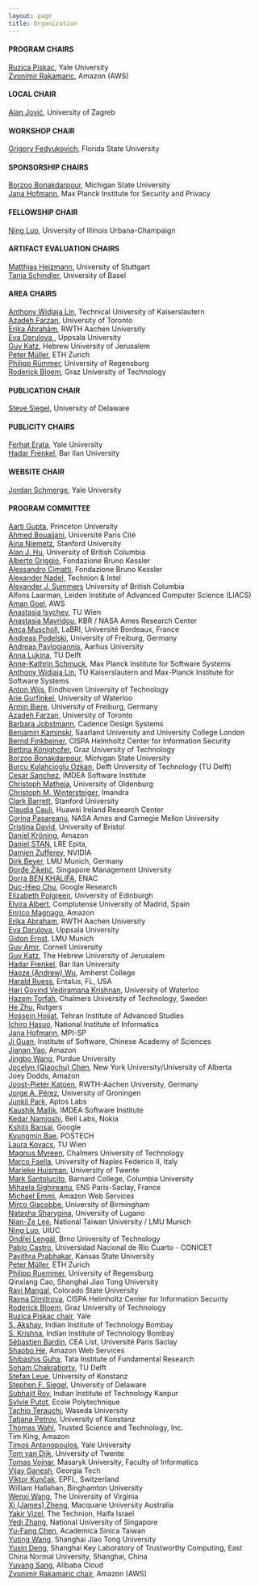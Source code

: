 ```yaml
---
layout: page
title: Organization
---
```

#### PROGRAM CHAIRS
[Ruzica Piskac](http://www.cs.yale.edu/homes/piskac/), Yale University <br>
[Zvonimir Rakamaric](https://zvonimir.github.io/), Amazon (AWS)

#### LOCAL CHAIR
[Alan Jović](https://www.fer.unizg.hr/en/alan.jovic#), University of Zagreb

#### WORKSHOP CHAIR
[Grigory Fedyukovich](https://www.cs.fsu.edu/~grigory/), Florida State University

#### SPONSORSHIP CHAIRS
[Borzoo Bonakdarpour](https://www.cse.msu.edu/tart/profile/borzoo), Michigan State University <br>
[Jana Hofmann](https://janahofmann.github.io/), Max Planck Institute for Security and Privacy

#### FELLOWSHIP CHAIR
[Ning Luo](https://ning0luo.github.io/), University of Illinois Urbana-Champaign 

#### ARTIFACT EVALUATION CHAIRS
[Matthias Heizmann](https://www.iste.uni-stuttgart.de/institute/team/Heizmann/), University of Stuttgart <br>
[Tanja Schindler](https://ai.dmi.unibas.ch/people/schindler/), University of Basel

#### AREA CHAIRS
[Anthony Widjaja Lin](https://anthonywlin.github.io/), Technical University of Kaiserslautern <br>
[Azadeh Farzan](https://www.cs.toronto.edu/~azadeh/), University of Toronto <br>
[Erika Ábrahám](https://ths.rwth-aachen.de/people/erika-abraham/), RWTH Aachen University <br>
[Eva Darulova ](https://people.mpi-sws.org/~eva/), Uppsala University <br>
[Guy Katz](https://www.katz-lab.com/), Hebrew University of Jerusalem <br>
[Peter Müller](https://inf.ethz.ch/people/person-detail.mueller.html), ETH Zurich <br>
[Philipp Rümmer](http://www.philipp.ruemmer.org/), University of Regensburg <br>
[Roderick Bloem](https://www.iaik.tugraz.at/person/roderick-bloem/), Graz University of Technology

#### PUBLICATION CHAIR
[Steve Siegel](https://vsl.cis.udel.edu/siegel.html), University of Delaware

#### PUBLICITY CHAIRS
[Ferhat Erata](https://ferhat.ai), Yale University <br>
[Hadar Frenkel](https://u.cs.biu.ac.il/~frenkeh3/), Bar Ilan University

#### WEBSITE CHAIR
[Jordan Schmerge](https://www.linkedin.com/in/jordan-schmerge/), Yale University

#### PROGRAM COMMITTEE
[Aarti Gupta](https://www.cs.princeton.edu/~aartig/), Princeton University <br>
[Ahmed Bouajjani](https://www.irif.fr/~abou/), Université Paris Cité <br>
[Aina Niemetz](https://cs.stanford.edu/~niemetz/), Stanford University <br>
[Alan J. Hu](https://www.cs.ubc.ca/people/alan-hu), University of British Columbia <br>
[Alberto Griggio](https://es-static.fbk.eu/people/griggio/), Fondazione Bruno Kessler <br>
[Alessandro Cimatti](https://dicenter.fbk.eu/contacts/alessandro-cimatti/), Fondazione Bruno Kessler <br>
[Alexander Nadel](https://www.cs.tau.ac.il/research/alexander.nadel/), Technion & Intel <br>
[Alexander J. Summers](https://www.cs.ubc.ca/~alexsumm/) University of British Columbia <br>
Alfons Laarman, Leiden Institute of Advanced Computer Science (LIACS) <br>
[Aman Goel](https://aman-goel.github.io/), AWS <br>
[Anastasia Isychev](https://aisychev.github.io/), TU Wien <br>
[Anastasia Mavridou](http://amavridou.com/), KBR / NASA Ames Research Center <br>
[Anca Muscholl](https://www.labri.fr/perso/anca/), LaBRI, Université Bordeaux, France <br>
[Andreas Podelski](https://swt.informatik.uni-freiburg.de/), University of Freiburg, Germany <br>
[Andreas Pavlogiannis](https://cs.au.dk/~pavlogiannis/), Aarhus University <br>
[Anna Lukina](https://annalukina.com/), TU Delft <br>
[Anne-Kathrin Schmuck](https://wp.mpi-sws.org/akschmuck/), Max Planck Institute for Software Systems <br>
[Anthony Widjaja Lin](https://anthonywlin.github.io/), TU Kaiserslautern and Max-Planck Institute for Software Systems <br>
[Anton Wijs](https://awijs.win.tue.nl/), Eindhoven University of Technology <br>
[Arie Gurfinkel](https://arieg.bitbucket.io/), University of Waterloo <br>
[Armin Biere](https://cca.informatik.uni-freiburg.de/biere/), University of Freiburg, Germany <br>
[Azadeh Farzan](https://www.cs.toronto.edu/~azadeh/), University of Toronto <br>
[Barbara Jobstmann](https://people.epfl.ch/barbara.jobstmann), Cadence Design Systems <br>
[Benjamin Kaminski](https://quave.cs.uni-saarland.de/benjamin-kaminski/), Saarland University and University College London <br>
[Bernd Finkbeiner](https://finkbeiner.groups.cispa.de/people/finkbeiner.html), CISPA Helmholtz Center for Information Security <br>
[Bettina Könighofer](https://www.iaik.tugraz.at/person/bettina-koenighofer/), Graz University of Technology <br>
[Borzoo Bonakdarpour](https://www.cse.msu.edu/tart/profile/borzoo), Michigan State University <br>
[Burcu Kulahcioglu Ozkan](https://burcuku.github.io/home/), Delft University of Technology (TU Delft) <br>
[Cesar Sanchez](https://software.imdea.org/~cesar/), IMDEA Software Institute <br>
[Christoph Matheja](https://cmath.eu/), University of Oldenburg <br>
[Christoph M. Wintersteiger](https://www.winterstiger.at/christoph/), Imandra <br>
[Clark Barrett](https://theory.stanford.edu/~barrett/), Stanford University <br>
[Claudia Cauli](https://www.linkedin.com/in/claudiacauli/?originalSubdomain=uk), Huawei Ireland Research Center <br>
[Corina Pasareanu](https://www.cylab.cmu.edu/directory/bios/pasareanu-corina.html), NASA Ames and Carnegie Mellon University <br>
[Cristina David](https://cristina-david.github.io/), University of Bristol <br>
[Daniel Kröning](https://www.kroening.com/), Amazon <br>
[Daniel STAN](http://www.lre.epita.fr/perso/daniel-stan/), LRE Epita, <br>
[Damien Zufferey](https://dzufferey.github.io/), NVIDIA <br>
[Dirk Beyer](https://www.sosy-lab.org/people/beyer/), LMU Munich, Germany <br>
[Đorđe Žikelić](https://djordjezikelic.github.io/), Singapore Management University <br>
[Dorra BEN KHALIFA](https://dbenkhal.github.io/), ENAC <br>
[Duc-Hiep Chu](https://www.linkedin.com/in/duc-hiep-chu-538422142/), Google Research <br>
[Elizabeth Polgreen](https://polgreen.github.io/), University of Edinburgh <br>
[Elvira Albert](https://costa.fdi.ucm.es/~elvira/), Complutense University of Madrid, Spain <br>
[Enrico Magnago](https://enmag.github.io/), Amazon <br>
[Erika Abraham](https://ths.rwth-aachen.de/people/erika-abraham/), RWTH Aachen University <br>
[Eva Darulova](https://malyzajko.github.io/), Uppsala University <br>
[Gidon Ernst](https://www.gidonernst.de/), LMU Munich <br>
[Guy Amir](https://guyam2.github.io/), Cornell University <br>
[Guy Katz](https://www.katz-lab.com/), The Hebrew University of Jerusalem <br>
[Hadar Frenkel](https://u.cs.biu.ac.il/~frenkeh3/), Bar Ilan University <br>
[Haoze (Andrew) Wu](https://wu-haoze.github.io/), Amherst College <br>
[Harald Ruess](https://www.linkedin.com/in/harald-ruess-24aa1920/?locale=de_DE), Entalus, FL, USA <br>
[Hari Govind Vediramana Krishnan](https://hgvk94.github.io/), University of Waterloo <br>
[Hazem Torfah](https://starlab.systems/torfah.html), Chalmers University of Technology, Sweden <br>
[He Zhu](https://herowanzhu.github.io/), Rutgers <br>
[Hossein Hojjat](https://teias.institute/~hojjat/), Tehran Institute of Advanced Studies <br>
[Ichiro Hasuo](https://group-mmm.org/~ichiro/), National Institute of Informatics <br> 
[Jana Hofmann](https://janahofmann.github.io/), MPI-SP <br>
[Ji Guan](https://scholar.google.com/citations?user=muIp5UIAAAAJ&hl=en), Institute of Software, Chinese Academy of Sciences <br>
[Jianan Yao]( https://jyao15.github.io/), Amazon <br>
[Jingbo Wang](https://engineering.purdue.edu/~wang6203/), Purdue University <br>
[Jocelyn (Qiaochu) Chen](https://thelyad.github.io/), New York University/University of Alberta <br>
Joey Dodds, Amazon <br>
[Joost-Pieter Katoen](https://www-i2.informatik.rwth-aachen.de/~katoen/), RWTH-Aachen University, Germany <br>
[Jorge A. Pérez](https://www.jperez.nl/), University of Groningen <br>
[Junkil Park](https://www.linkedin.com/in/junkil-park/), Aptos Labs <br>
[Kaushik Mallik](https://kmallik.github.io/), IMDEA Software Institute <br>
[Kedar Namjoshi](https://kedar-namjoshi.github.io/), Bell Labs, Nokia <br>
[Kshitij Bansal](https://kshitij.io/), Google <br>
[Kyungmin Bae](https://sv.postech.ac.kr/kmbae/), POSTECH <br>
[Laura Kovacs](http://lkovacs.com/), TU Wien <br>
[Magnus Myreen](https://www.cse.chalmers.se/~myreen/), Chalmers University of Technology <br>
[Marco Faella](http://wpage.unina.it/m.faella/index.html?page=home), University of Naples Federico II, Italy <br>
[Marieke Huisman](https://mariekehuisman.personalweb.utwente.nl/), University of Twente <br>
[Mark Santolucito](https://www.marksantolucito.com/), Barnard College, Columbia University <br>
[Mihaela Sighireanu](https://lmf.cnrs.fr/MihaelaSighireanu/HomePage), ENS Paris-Saclay, France <br>
[Michael Emmi](https://michael-emmi.github.io/), Amazon Web Services <br>
[Mirco Giacobbe](https://mircogiacobbe.github.io/), University of Birmingham <br>
[Natasha Sharygina](https://www.inf.usi.ch/faculty/sharygina/), University of Lugano <br>
[Nian-Ze Lee](https://www.ee.ntu.edu.tw/profile1.php?teacher_id=27627), National Taiwan University / LMU Munich <br>
[Ning Luo](https://ning0luo.github.io/), UIUC <br>
[Ondřej Lengál](https://www.fit.vut.cz/person/lengal/), Brno University of Technology <br>
[Pablo Castro](https://pablofcastro.github.io/), Universidad Nacional de Río Cuarto - CONICET <br>
[Pavithra Prabhakar](https://people.cs.ksu.edu/~pprabhakar/), Kansas State University <br>
[Peter Müller](https://www.pm.inf.ethz.ch/people/group-members/pmueller.html), ETH Zurich <br>
[Philipp Ruemmer](http://www.philipp.ruemmer.org/), University of Regensburg <br>
Qinxiang Cao, Shanghai Jiao Tong University <br>
[Ravi Mangal](https://www.cs.colostate.edu/ravimangal/), Colorado State University <br> 
[Rayna Dimitrova](https://cispa.de/en/people/c01radi), CISPA Helmholtz Center for Information Security <br>
[Roderick Bloem](https://www.iaik.tugraz.at/person/roderick-bloem/), Graz University of Technology <br>
[Ruzica Piskac chair](http://www.cs.yale.edu/homes/piskac/), Yale <br>
[S. Akshay](https://www.cps.iitb.ac.in/web/wp-content/uploads/2024/08/S-Akshay.jpg), Indian Institute of Technology Bombay <br>
[S. Krishna](https://www.cse.iitb.ac.in/~krishnas/index.html), Indian Institute of Technology Bombay <br>
[Sébastien Bardin](http://sebastien.bardin.free.fr/), CEA List, Université Paris Saclay <br>
[Shaobo He](https://www.linkedin.com/in/shaobo-he-746561249/), Amazon Web Services <br>
[Shibashis Guha](https://www.tifr.res.in/shibashis.guha/), Tata Institute of Fundamental Research <br>
[Soham Chakraborty](https://www.st.ewi.tudelft.nl/sschakraborty/), TU Delft <br>
[Stefan Leue](https://www.sen.uni-konstanz.de/members/prof-dr-stefan-leue/), University of Konstanz <br>
[Stephen F. Siegel](https://vsl.cis.udel.edu/siegel.html), University of Delaware <br>
[Subhajit Roy](https://www.cse.iitk.ac.in/users/subhajit/), Indian Institute of Technology Kanpur <br>
[Sylvie Putot](https://www.lix.polytechnique.fr/Labo/Sylvie.Putot/), Ecole Polytechnique <br>
[Tachio Terauchi](https://terauchi.w.waseda.jp/), Waseda University <br>
[Tatjana Petrov](https://www.tpetrov.info/), University of Konstanz <br>
[Thomas Wahl](https://www.khoury.northeastern.edu/home/wahl/), Trusted Science and Technology, Inc. <br>
Tim King, Amazon <br>
[Timos Antonopoulos](https://www.cs.yale.edu/homes/antonopoulos-timos/), Yale University <br>
[Tom van Dijk](https://www.tvandijk.nl), University of Twente <br>
[Tomas Vojnar](https://www.muni.cz/en/people/134390-tomas-vojnar), Masaryk University, Faculty of Informatics <br>
[Vijay Ganesh](https://vganesh1.github.io/), Georgia Tech <br>
[Viktor Kunčak](https://people.epfl.ch/viktor.kuncak), EPFL, Switzerland <br>
William Hallahan, Binghamton University <br>
[Wenxi Wang](https://wenxiwang.github.io/), The University of Virginia <br>
[Xi (James) Zheng](https://researchers.mq.edu.au/en/persons/xi-zheng), Macquarie University Australia <br>
[Yakir Vizel](https://csaws.cs.technion.ac.il/~yvizel/research/), The Technion, Haifa Israel <br>
[Yedi Zhang](https://zhangyedi.github.io/#home), National University of Singapore <br>
[Yu-Fang Chen](https://guluchen.github.io/), Academica Sinica Taiwan <br>
[Yuting Wang](http://jhc.sjtu.edu.cn/~yutingwang), Shanghai Jiao Tong University <br>
[Yuxin Deng](https://basics.sjtu.edu.cn/~yuxin/), Shanghai Key Laboratory of Trustworthy Computing, East China Normal University, Shanghai, China <br>
[Yuyang Sang](https://morusleaf.github.io/), Alibaba Cloud <br>
[Zvonimir Rakamaric chair](https://zvonimir.github.io/), Amazon (AWS)